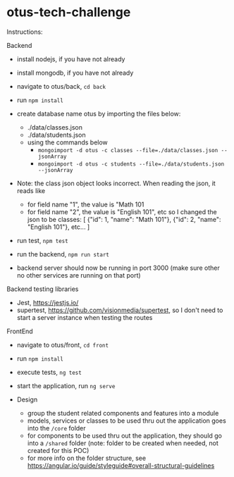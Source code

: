 # otus-tech-challenge

Instructions:

Backend

* install nodejs, if you have not already
* install mongodb, if you have not already
* navigate to otus/back, `cd back`
* run `npm install`
* create database name otus by importing the files below:
  * ./data/classes.json
  * ./data/students.json
  * using the commands below
    * `mongoimport -d otus -c classes --file=./data/classes.json --jsonArray`
    * `mongoimport -d otus -c students --file=./data/students.json --jsonArray`

* Note: the class json object looks incorrect. When reading the json, it reads like
  * for field name "1", the value is "Math 101
  * for field name "2", the value is "English 101", etc
  so I changed the json to be
  classes: [
    {"id": 1, "name": "Math 101"},
    {"id": 2, "name": "English 101"},
    etc...
  ]

* run test, `npm test`
* run the backend, `npm run start`
* backend server should now be running in port 3000 (make sure other no other services are running on that port)

Backend testing libraries
* Jest, https://jestjs.io/
* supertest, https://github.com/visionmedia/supertest, so I don't need to start a server instance when testing the routes


FrontEnd

* navigate to otus/front, `cd front`
* run `npm install`
* execute tests, `ng test`
* start the application, run `ng serve`

* Design
  * group the student related components and features into a module
  * models, services or classes to be used thru out the application goes into the `/core` folder
  * for components to be used thru out the application, they should go into a `/shared` folder (note: folder to be created when needed, not created for this POC)
  * for more info on the folder structure, see https://angular.io/guide/styleguide#overall-structural-guidelines